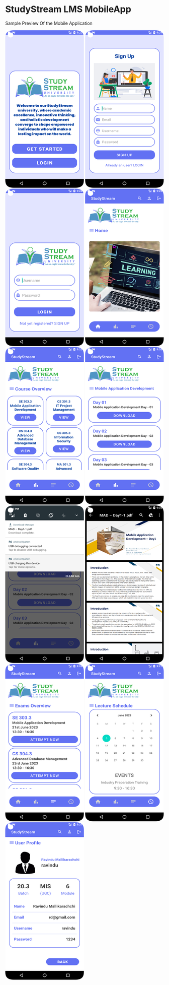 # StudyStream LMS MobileApp

<p align="center">

<p>Sample Preview Of the Mobile Application</p>
  
<img src="Images/1.png" width="250" height="500">
<img src="Images/2.png" width="250" height="500">
<img src="Images/3.png" width="250" height="500">
<img src="Images/4.png" width="250" height="500">
<img src="Images/5.png" width="250" height="500">
<img src="Images/6.png" width="250" height="500">
<img src="Images/7.png" width="250" height="500">
<img src="Images/8.png" width="250" height="500">
<img src="Images/9.png" width="250" height="500">
<img src="Images/10.png" width="250" height="500">
<img src="Images/11.png" width="250" height="500">


</p>
